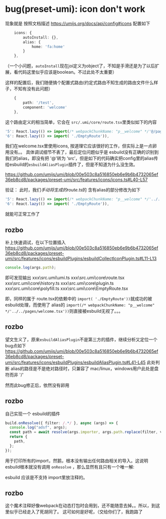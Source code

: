 # bug(preset-umi): icon don't work

现象就是 按照文档描述 https://umijs.org/docs/api/config#icons 配置如下

```ts
    icons: {
        autoInstall: {},
        alias: {
            home: 'fa:home'
        }
    },
```

（一个小问题，`autoInstall`现在joi定义为object了，不知是手滑还是为了以后扩展，看代码这里似乎应该是boolean。不过此处不太重要）

这样的配置后，我们随便搞个配置式路由(约定式路由不知生成的路由文件什么样子，不知有没有此问题）

```ts
    {
        path: '/test',
        component: 'welcome'
    },
```

这个路由定义的相当简单，它会在 `src/.umi/core/route.tsx`里类似如下的内容

```ts
'5': React.lazy(() => import(/* webpackChunkName: "p__welcome" */'@/pages/welcome.tsx')),
'6': React.lazy(() => import( './EmptyRoute')),
```

我们在welcome.tsx里使用icons, 按道理它应该很好的工作，但实际上是一点卵用没有。。
具体调试细节不表了，最后定位问题似乎是 esbuild没有正确的识别到我们的alias，即没有把 '@'转为 ‘src’，但是如下的代码确实把config里的alias传给esbuild的`esbuildAliasPlugin`插件了，但是不知道为什么没生效。

https://github.com/umijs/umi/blob/00e503c8a516850eb6e9b6b4732065ef36eb8cd8/packages/preset-umi/src/features/icons/icons.ts#L40-L57

验证：
此时，我们*手动将生成的route.ts*的 含有alias的部分修改为如下

```ts
'5': React.lazy(() => import(/* webpackChunkName: "p__welcome" */'../../pages/welcome.tsx')),
'6': React.lazy(() => import( './EmptyRoute')),
```

就能可正常工作了

## rozbo

补上快速调试，在以下位置插入
https://github.com/umijs/umi/blob/00e503c8a516850eb6e9b6b4732065ef36eb8cd8/packages/preset-umi/src/features/icons/esbuildPlugins/esbuildCollectIconPlugin.ts#L11-L13

```ts
console.log(args.path);
```

即可发现输出
xxx\src\.umi\umi.ts
xxx\src\.umi\core\route.tsx
xxx\src\.umi\core\history.ts
xxx\src\.umi\core\plugin.ts
xxx\src\.umi\core\polyfill.ts
xxx\src\.umi\core\EmptyRoute.tsx

即，同样的属于 route.tsx的依赖中的 `import( './EmptyRoute'))`就成功的被 esbuild处理，而使用了 alias的 `import(/* webpackChunkName: "p__welcome" */'../../pages/welcome.tsx'))`则直接被esbuild无视了。。。

## rozbo

望文生义了，原来`esbuildAliasPlugin`不是第三方的插件，继续分析又定位一个bug点如下
https://github.com/umijs/umi/blob/00e503c8a516850eb6e9b6b4732065ef36eb8cd8/packages/preset-umi/src/features/icons/esbuildPlugins/esbuildAliasPlugin.ts#L41-L45
此处判断 alias的路径是不是绝对路径时，只兼容了 mac/linux，windows用户此处是盘符而非 '/'

然而此bug修正后，依然没有卵用

## rozbo

自己实现一个 esbuild的插件

```ts
build.onResolve({ filter: /.*/ }, async (args) => {
  console.log("adsf", args);
  const path = await resolve(args.importer, args.path.replace(filter, value));
  return {
    path,
  };
});
```

用于打印所有的import，然鹅，根本没有输出任何路由相关的导入。这说明 esbuild根本就没有调用 `onResolve` ，那么显然有且只有一个唯一解:

esbuild 应该是不支持 import里放注释的。

## rozbo

这个魔术注释好像webpack在动态打包时会用到，还不能随意去掉。。所以，到这里似乎已经走入了死胡同了。
这可如何是好呢，（交给你们了，我跑路了
